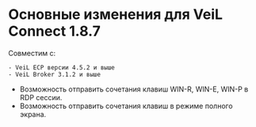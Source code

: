 # Основные изменения для VeiL Connect 1.8.7

Совместим с:

    - VeiL ECP версии 4.5.2 и выше
    - VeiL Broker 3.1.2 и выше
    
- Возможность отправить сочетания клавиш WIN-R, WIN-E, WIN-P в RDP сессии.
- Возможность отправить сочетания клавиш в режиме полного экрана.